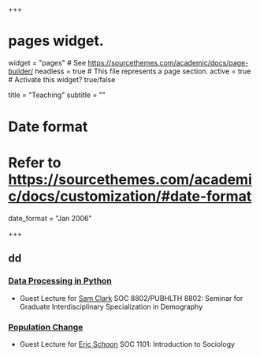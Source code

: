 +++
# pages widget.
widget = "pages"  # See https://sourcethemes.com/academic/docs/page-builder/
headless = true  # This file represents a page section.
active = true  # Activate this widget? true/false


title = "Teaching"
subtitle = ""

# Date format
#   Refer to https://sourcethemes.com/academic/docs/customization/#date-format
date_format = "Jan 2006"

+++

## dd
### [Data Processing in Python](Intro_to_python)
+ Guest Lecture for [Sam Clark](http://www.samclark.net/) SOC 8802/PUBHLTH 8802: Seminar for Graduate Interdisciplinary Specialization in Demography


### [Population Change](Population.pdf)
+ Guest Lecture for [Eric Schoon](https://sociology.osu.edu/people/schoon.1) SOC 1101: Introduction to Sociology


